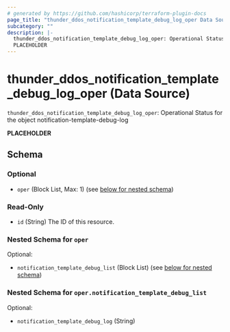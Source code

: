 ```yaml
---
# generated by https://github.com/hashicorp/terraform-plugin-docs
page_title: "thunder_ddos_notification_template_debug_log_oper Data Source - terraform-provider-thunder"
subcategory: ""
description: |-
  thunder_ddos_notification_template_debug_log_oper: Operational Status for the object notification-template-debug-log
  PLACEHOLDER
---
```


# thunder_ddos_notification_template_debug_log_oper (Data Source)

`thunder_ddos_notification_template_debug_log_oper`: Operational Status for the object notification-template-debug-log

__PLACEHOLDER__



<!-- schema generated by tfplugindocs -->
## Schema

### Optional

- `oper` (Block List, Max: 1) (see [below for nested schema](#nestedblock--oper))

### Read-Only

- `id` (String) The ID of this resource.

<a id="nestedblock--oper"></a>
### Nested Schema for `oper`

Optional:

- `notification_template_debug_list` (Block List) (see [below for nested schema](#nestedblock--oper--notification_template_debug_list))

<a id="nestedblock--oper--notification_template_debug_list"></a>
### Nested Schema for `oper.notification_template_debug_list`

Optional:

- `notification_template_debug_log` (String)


